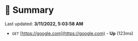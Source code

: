 # 📖 Summary
Last updated: **3/11/2022, 5:03:58 AM**

- `GET` [https://google.com](https://google.com) - **Up** (123ms)
